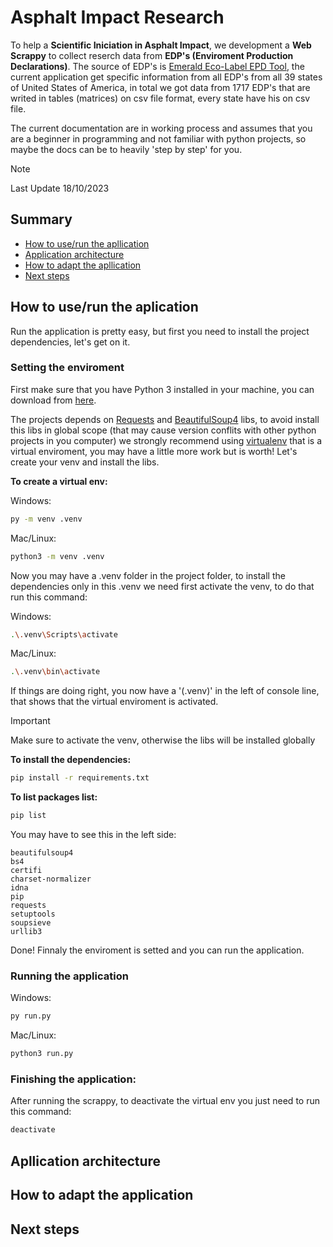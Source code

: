 # Asphalt Impact Research

To help a **Scientific Iniciation in Asphalt Impact**, we development a **Web Scrappy** to collect reserch data from **EDP's (Enviroment Production Declarations)**. The source of EDP's is [Emerald Eco-Label EPD Tool](https://asphaltepd.org), the current application get specific information from all EDP's from all 39 states of United States of America, in total we got data from 1717 EDP's that are writed in tables (matrices) on csv file format, every state have his on csv file.

The current documentation are in working process and assumes that you are a beginner in programming and not familiar with python projects, so maybe the docs can be to heavily 'step by step' for you.

> [!NOTE]
> Last Update 18/10/2023

## Summary
- [How to use/run the apllication](#how-to-use/run-the-aplication)
- [Application architecture]()
- [How to adapt the apllication]()
- [Next steps]()

## How to use/run the aplication

Run the application is pretty easy, but first you need to install the project dependencies, let's get on it.

### Setting the enviroment

First make sure that you have Python 3 installed in your machine, you can download from [here](https://www.python.org/downloads/).

The projects depends on [Requests](https://requests.readthedocs.io/en/latest/) and [BeautifulSoup4](https://www.crummy.com/software/BeautifulSoup/bs4/doc/) libs, to avoid
install this libs in global scope (that may cause version conflits with other python projects in you computer) we strongly recommend using [virtualenv](https://virtualenv.pypa.io/en/latest/) that is a virtual enviroment, you may have a little more work but is worth! Let's create your venv and install the libs.

**To create a virtual env:**

Windows:
```bash
py -m venv .venv
```

Mac/Linux:
```bash
python3 -m venv .venv
```

Now you may have a .venv folder in the project folder, to install the dependencies only in this .venv we need first activate the venv, to do that run this command:

Windows:
```bash
.\.venv\Scripts\activate
```

Mac/Linux:
```bash
.\.venv\bin\activate
```

If things are doing right, you now have a '(.venv)' in the left of console line, that shows that the virtual enviroment is activated.
>[!IMPORTANT]
>Make sure to activate the venv, otherwise the libs will be installed globally

**To install the dependencies:**
```bash
pip install -r requirements.txt
```

**To list packages list:**

```bash
pip list
```

You may have to see this in the left side:

```
beautifulsoup4     
bs4                
certifi            
charset-normalizer 
idna               
pip                
requests           
setuptools         
soupsieve          
urllib3  
```
Done! Finnaly the enviroment is setted and you can run the application.

### Running the application

Windows:
```bash
py run.py
```

Mac/Linux:
``` bash
python3 run.py
```

### Finishing the application:

After running the scrappy, to deactivate the virtual env you just need to run this command:

``` bash
deactivate
```

## Apllication architecture

## How to adapt the application


## Next steps
